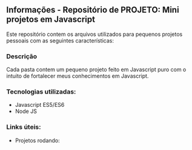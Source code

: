 ## Informações - Repositório de PROJETO: Mini projetos em Javascript
Este repositório contem os arquivos utilizados para pequenos projetos pessoais com as seguintes características: 

### Descrição
Cada pasta contem um pequeno projeto feito em Javascript puro com o intuito de fortalecer meus conhecimentos em Javascript.

### Tecnologias utilizadas: 
- Javascript ES5/ES6
- Node JS

### Links úteis: 
- Projetos rodando: 
